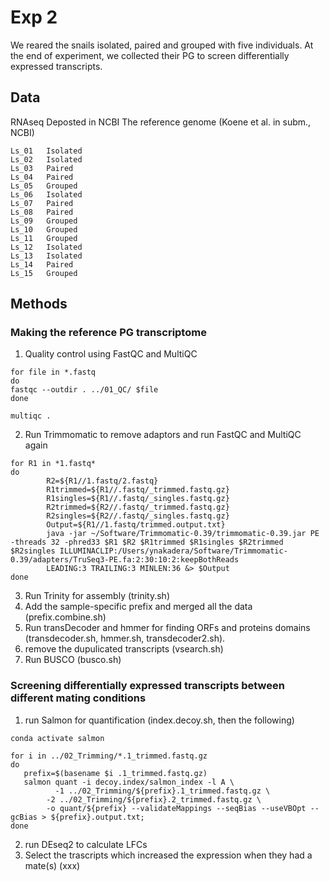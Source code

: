 # Exp 2
We reared the snails isolated, paired and grouped with five individuals. At the end of experiment, we collected their PG to screen differentially expressed transcripts.

## Data 
RNAseq Deposted in NCBI
The reference genome (Koene et al. in subm., NCBI)

```
Ls_01   Isolated
Ls_02   Isolated
Ls_03   Paired
Ls_04   Paired
Ls_05   Grouped
Ls_06   Isolated
Ls_07   Paired
Ls_08   Paired
Ls_09   Grouped
Ls_10   Grouped
Ls_11   Grouped
Ls_12   Isolated
Ls_13   Isolated
Ls_14   Paired
Ls_15   Grouped
```

## Methods 
### Making the reference PG transcriptome 
1. Quality control using FastQC and MultiQC
```
for file in *.fastq
do
fastqc --outdir . ../01_QC/ $file 
done

multiqc .
```

2. Run Trimmomatic to remove adaptors and run FastQC and MultiQC again 
```
for R1 in *1.fastq*
do
        R2=${R1//1.fastq/2.fastq}
        R1trimmed=${R1//.fastq/_trimmed.fastq.gz}
        R1singles=${R1//.fastq/_singles.fastq.gz}
        R2trimmed=${R2//.fastq/_trimmed.fastq.gz}
        R2singles=${R2//.fastq/_singles.fastq.gz}
        Output=${R1//1.fastq/trimmed.output.txt}
        java -jar ~/Software/Trimmomatic-0.39/trimmomatic-0.39.jar PE -threads 32 -phred33 $R1 $R2 $R1trimmed $R1singles $R2trimmed $R2singles ILLUMINACLIP:/Users/ynakadera/Software/Trimmomatic-0.39/adapters/TruSeq3-PE.fa:2:30:10:2:keepBothReads 
        LEADING:3 TRAILING:3 MINLEN:36 &> $Output
done 
```
3. Run Trinity for assembly (trinity.sh)
4. Add the sample-specific prefix and merged all the data (prefix.combine.sh)
5. Run transDecoder and hmmer for finding ORFs and proteins domains (transdecoder.sh, hmmer.sh, transdecoder2.sh).
6. remove the dupulicated transcripts (vsearch.sh)
7. Run BUSCO (busco.sh)

### Screening differentially expressed transcripts between different mating conditions 
1. run Salmon for quantification (index.decoy.sh, then the following)
```
conda activate salmon

for i in ../02_Trimming/*.1_trimmed.fastq.gz
do
   prefix=$(basename $i .1_trimmed.fastq.gz)
   salmon quant -i decoy.index/salmon_index -l A \
          -1 ../02_Trimming/${prefix}.1_trimmed.fastq.gz \
		-2 ../02_Trimming/${prefix}.2_trimmed.fastq.gz \
		-o quant/${prefix} --validateMappings --seqBias --useVBOpt --gcBias > ${prefix}.output.txt;
done
```

2. run DEseq2 to calculate LFCs
3. Select the trascripts which increased the expression when they had a mate(s) (xxx)

